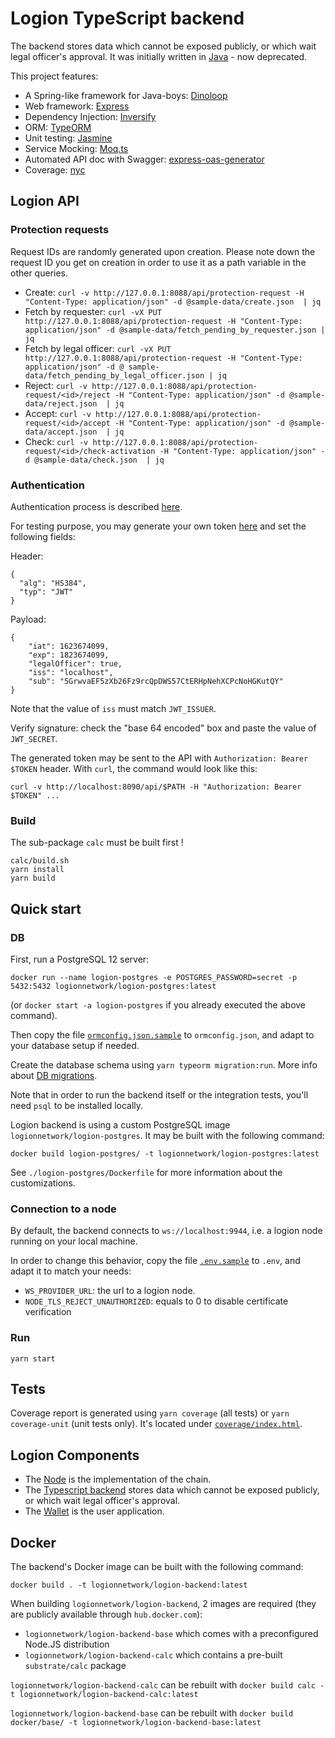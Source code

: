 # Logion TypeScript backend

The backend stores data which cannot be exposed publicly, or which wait legal officer's approval.
It was initially written in [Java]((https://github.com/logion-network/logion-backend-java)) - now deprecated.

This project features:

- A Spring-like framework for Java-boys: [Dinoloop](https://github.com/ParallelTask/dinoloop)
- Web framework: [Express](https://expressjs.com/)
- Dependency Injection: [Inversify](https://inversify.io/)
- ORM: [TypeORM](https://typeorm.io/)
- Unit testing: [Jasmine](https://jasmine.github.io/pages/getting_started.html)
- Service Mocking: [Moq.ts](https://dvabuzyarov.github.io/moq.ts/)
- Automated API doc with Swagger: [express-oas-generator](https://github.com/mpashkovskiy/express-oas-generator#express-oas-generator)
- Coverage: [nyc](https://github.com/istanbuljs/nyc#nyc)

## Logion API

### Protection requests

Request IDs are randomly generated upon creation. Please note down the request ID you get on creation in order to use
it as a path variable in the other queries.

- Create: `curl -v http://127.0.0.1:8088/api/protection-request -H "Content-Type: application/json" -d @sample-data/create.json  | jq`
- Fetch by requester: `curl -vX PUT http://127.0.0.1:8088/api/protection-request -H "Content-Type: application/json" -d @sample-data/fetch_pending_by_requester.json | jq`
- Fetch by legal officer: `curl -vX PUT http://127.0.0.1:8088/api/protection-request -H "Content-Type: application/json" -d @ sample-data/fetch_pending_by_legal_officer.json | jq`
- Reject: `curl -v http://127.0.0.1:8088/api/protection-request/<id>/reject -H "Content-Type: application/json" -d @sample-data/reject.json  | jq`
- Accept: `curl -v http://127.0.0.1:8088/api/protection-request/<id>/accept -H "Content-Type: application/json" -d @sample-data/accept.json  | jq`
- Check: `curl -v http://127.0.0.1:8088/api/protection-request/<id>/check-activation -H "Content-Type: application/json" -d @sample-data/check.json  | jq`

### Authentication
Authentication process is described [here](doc/Authentication.md).

For testing purpose, you may generate your own token [here](https://jwt.io/) and set the following fields:

Header:
```
{
  "alg": "HS384",
  "typ": "JWT"
}
```

Payload:
```
{
    "iat": 1623674099,
    "exp": 1823674099,
    "legalOfficer": true,
    "iss": "localhost",
    "sub": "5GrwvaEF5zXb26Fz9rcQpDWS57CtERHpNehXCPcNoHGKutQY"
}
```
Note that the value of `iss` must match `JWT_ISSUER`.

Verify signature: check the "base 64 encoded" box and paste the value of `JWT_SECRET`.

The generated token may be sent to the API with `Authorization: Bearer $TOKEN` header. With `curl`, the command would look like this:
```
curl -v http://localhost:8090/api/$PATH -H "Authorization: Bearer $TOKEN" ...
```

### Build

The sub-package `calc` must be built first !

```shell
calc/build.sh
yarn install
yarn build
```

## Quick start

### DB
First, run a PostgreSQL 12 server:

`docker run --name logion-postgres -e POSTGRES_PASSWORD=secret -p 5432:5432 logionnetwork/logion-postgres:latest`

(or `docker start -a logion-postgres` if you already executed the above command).

Then copy the file [`ormconfig.json.sample`](ormconfig.json.sample) to `ormconfig.json`, and adapt to your database setup if needed.

Create the database schema using `yarn typeorm migration:run`. More info about [DB migrations](doc/DbMigration.md).

Note that in order to run the backend itself or the integration tests, you'll need `psql` to be installed locally.

Logion backend is using a custom PostgreSQL image `logionnetwork/logion-postgres`. It may be built with the following command:

`docker build logion-postgres/ -t logionnetwork/logion-postgres:latest`

See `./logion-postgres/Dockerfile` for more information about the customizations.

### Connection to a node

By default, the backend connects to `ws://localhost:9944`, i.e. a logion node running on your local machine.

In order to change this behavior, copy the file [`.env.sample`](.env.sample) to `.env`, and adapt it to match your needs:
* `WS_PROVIDER_URL`: the url to a logion node.
* `NODE_TLS_REJECT_UNAUTHORIZED`: equals to 0 to disable certificate verification

### Run
`yarn start`

## Tests
Coverage report is generated using `yarn coverage` (all tests) or `yarn coverage-unit` (unit tests only).
It's located under [`coverage/index.html`](coverage/index.html).


## Logion Components

* The [Node](https://github.com/logion-network/logion-node) is the implementation of the chain.
* The [Typescript backend](https://github.com/logion-network/logion-backend-ts) stores data which cannot be exposed publicly, or which wait legal officer's approval.
* The [Wallet](https://github.com/logion-network/logion-wallet) is the user application.

## Docker

The backend's Docker image can be built with the following command:

`docker build . -t logionnetwork/logion-backend:latest`

When building `logionnetwork/logion-backend`, 2 images are required (they are publicly available through `hub.docker.com`):

- `logionnetwork/logion-backend-base` which comes with a preconfigured Node.JS distribution
- `logionnetwork/logion-backend-calc` which contains a pre-built `substrate/calc` package

`logionnetwork/logion-backend-calc` can be rebuilt with `docker build calc -t logionnetwork/logion-backend-calc:latest`

`logionnetwork/logion-backend-base` can be rebuilt with `docker build docker/base/ -t logionnetwork/logion-backend-base:latest`
